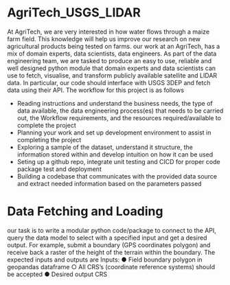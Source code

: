 # AgriTech_USGS_LIDAR
At AgriTech, we are very interested in how water flows through a maize farm field. This
knowledge will help us improve our research on new agricultural products being tested on
farms.
our work at an AgriTech, has a mix of domain experts, data scientists, data engineers.
As part of the data engineering team, we are tasked to produce an easy to use, reliable and
well designed python module that domain experts and data scientists can use to fetch,
visualise, and transform publicly available satellite and LIDAR data. In particular, our code
should interface with USGS 3DEP and fetch data using their API.
The workflow for this project is as follows
- Reading instructions and understand the business needs, the type of data available, the
    data engineering process(es) that needs to be carried out, the Workflow
    requirements, and the resources required/available to complete the project
- Planning your work and set up development environment to assist in completing the
    project
- Exploring a sample of the dataset, understand it structure, the information stored
    within and develop intuition on how it can be used
- Seting up a github repo, integrate unit testing and CICD for proper code package test
    and deployment
- Building a codebase that communicates with the provided data source and extract
    needed information based on the parameters passed
# Data Fetching and Loading
our task is to write a modular python code/package to connect to the API, query the data
model to select with a specified input and get a desired output. For example, submit a
boundary (GPS coordinates polygon) and receive back a raster of the height of the terrain
within the boundary. The expected inputs and outputs are
Inputs:
● Field boundary polygon in geopandas dataframe
    ○ All CRS’s (coordinate reference systems) should be accepted
● Desired output CRS
